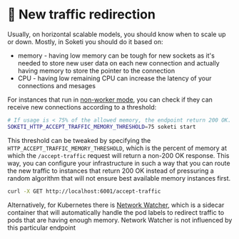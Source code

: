 # 🔀 New traffic redirection

Usually, on horizontal scalable models, you should know when to scale up or down. Mostly, in Soketi you should do it based on:

* memory - having low memory can be tough for new sockets as it's needed to store new user data on each new connection and actually having memory to store the pointer to the connection
* CPU - having low remaining CPU can increase the latency of your connections and mesages

For instances that run in [non-worker mode](../horizontal-scaling/running-modes.md#soketi\_mode-worker), you can check if they can receive new connections according to a threshold:

```bash
# If usage is < 75% of the allowed memory, the endpoint return 200 OK.
SOKETI_HTTP_ACCEPT_TRAFFIC_MEMORY_THRESHOLD=75 soketi start
```

This threshold can be tweaked by specifying the `HTTP_ACCEPT_TRAFFIC_MEMORY_THRESHOLD`, which is the percent of memory at which the `/accept-traffic` request will return a non-200 OK response. This way, you can configure your infrastructure in such a way that you can route the new traffic to instances that return 200 OK instead of pressuring a random algorithm that will not ensure best available memory instances first.

```bash
curl -X GET http://localhost:6001/accept-traffic
```

Alternatively, for Kubernetes there is [Network Watcher](broken-reference/), which is a sidecar container that will automatically handle the pod labels to redirect traffic to pods that are having enough memory. Network Watcher is not influenced by this particular endpoint
